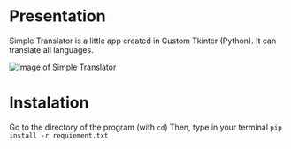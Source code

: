 # Presentation
Simple Translator is a little app created in Custom Tkinter (Python). It can translate all languages.

![Image of Simple Translator]("./example_image.jpg")

# Instalation
Go to the directory of the program (with `cd`)
Then, type in your terminal `pip install -r requiement.txt`
